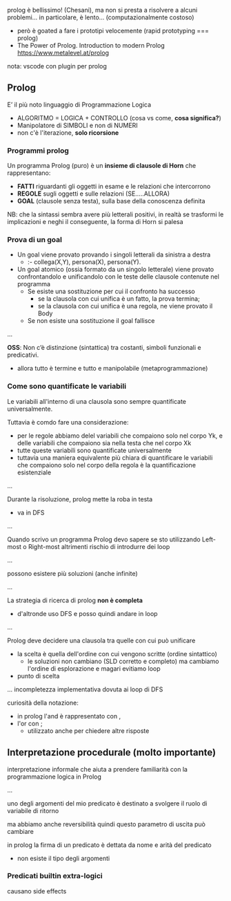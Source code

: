 prolog è bellissimo! (Chesani), ma non si presta a risolvere a alcuni problemi... in particolare, è lento... (computazionalmente costoso)
- però è goated a fare i prototipi velocemente (rapid prototyping === prolog)
- The Power of Prolog. Introduction to modern Prolog https://www.metalevel.at/prolog

nota: vscode con plugin per prolog

## Prolog
E’ il più noto linguaggio di Programmazione Logica
- ALGORITMO = LOGICA + CONTROLLO (cosa vs come, **cosa significa?**)
- Manipolatore di SIMBOLI e non di NUMERI
- non c'è l'iterazione, **solo ricorsione**

### Programmi prolog
Un programma Prolog (puro) è un **insieme di clausole di Horn** che rappresentano:
- **FATTI** riguardanti gli oggetti in esame e le relazioni che intercorrono
- **REGOLE** sugli oggetti e sulle relazioni (SE…..ALLORA)
- **GOAL** (clausole senza testa), sulla base della conoscenza definita

NB: che la sintassi sembra avere più letterali positivi, in realtà se trasformi le implicazioni e neghi il conseguente, la forma di Horn si palesa


### Prova di un goal
- Un goal viene provato provando i singoli letterali da sinistra a destra
    - :- collega(X,Y), persona(X), persona(Y).
- Un goal atomico (ossia formato da un singolo letterale) viene provato confrontandolo e unificandolo con le teste delle clausole contenute nel programma 
    - Se esiste una sostituzione per cui il confronto ha successo
        - se la clausola con cui unifica è un fatto, la prova termina;
        - se la clausola con cui unifica è una regola, ne viene provato il Body
    - Se non esiste una sostituzione il goal fallisce


...

**OSS**: Non c’è distinzione (sintattica) tra costanti, simboli funzionali e predicativi.
- allora tutto è termine e tutto e manipolabile (metaprogrammazione)




### Come sono quantificate le variabili
Le variabili all'interno di una clausola sono sempre quantificate universalmente.

Tuttavia è comdo fare una considerazione:
- per le regole abbiamo delel variabili che compaiono solo nel corpo Yk, e delle variabili che compaiono sia nella testa che nel corpo Xk
- tutte queste variabili sono quantificate universalmente
- tuttavia una maniera equivalente più chiara di quantificare le variabili che compaiono solo nel corpo della regola è la quantificazione esistenziale










...

Durante la risoluzione, prolog mette la roba in testa
- va in DFS


...


Quando scrivo un programma Prolog devo sapere se sto utilizzando Left-most o Right-most altrimenti rischio di introdurre dei loop

...

possono esistere più soluzioni (anche infinite)

...


La strategia di ricerca di prolog **non è completa**
- d'altronde uso DFS e posso quindi andare in loop

...


Prolog deve decidere una clausola tra quelle con cui può unificare 
- la scelta è quella dell'ordine con cui vengono scritte (ordine sintattico)
    - le soluzioni non cambiano (SLD corretto e completo) ma cambiamo l'ordine di esplorazione e magari evitiamo loop
- punto di scelta 

... incompletezza implementativa dovuta ai loop di DFS

curiosità della notazione:
- in prolog l'and è rappresentato con ,
- l'or con ;
    - utilizzato anche per chiedere altre risposte








## Interpretazione procedurale (molto importante)
interpretazione informale che aiuta a prendere familiarità con la programmazione logica in Prolog

...

uno degli argomenti del mio predicato è destinato a svolgere il ruolo di variabile di ritorno

ma abbiamo anche reversibilità quindi questo parametro di uscita può cambiare


in prolog la firma di un predicato è dettata da nome e arità del predicato
- non esiste il tipo degli argomenti







### Predicati builtin extra-logici
causano side effects
